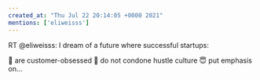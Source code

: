 ```yaml
---
created_at: "Thu Jul 22 20:14:05 +0000 2021"
mentions: ['eliweisss']
---
```


RT @eliweisss: I dream of a future where successful startups: 

🥰 are customer-obsessed
💆 do not condone hustle culture 
😇 put emphasis on…